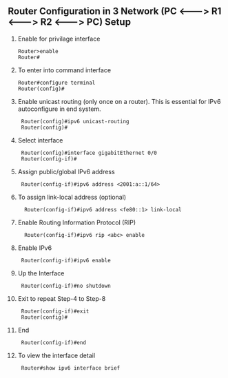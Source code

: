 ## Router Configuration in 3 Network (PC <---> R1 <---> R2 <---> PC) Setup

1. Enable for privilage interface
   
       Router>enable
       Router#
3. To enter into command interface
   
       Router#configure terminal
       Router(config)#
4. Enable unicast routing (only once on a router). This is essential for IPv6 autoconfigure in end system.

        Router(config)#ipv6 unicast-routing 
        Router(config)#
5. Select interface

        Router(config)#interface gigabitEthernet 0/0
        Router(config-if)#
6. Assign public/global IPv6 address

        Router(config-if)#ipv6 address <2001:a::1/64>
7. To assign link-local address (optional)

         Router(config-if)#ipv6 address <fe80::1> link-local
9. Enable Routing Information Protocol (RIP)

         Router(config-if)#ipv6 rip <abc> enable
10. Enable IPv6

         Router(config-if)#ipv6 enable
11. Up the Interface

         Router(config-if)#no shutdown

12. Exit to repeat Step-4 to Step-8

         Router(config-if)#exit
         Router(config)#
13. End

         Router(config-if)#end
14. To view the interface detail

         Router#show ipv6 interface brief
